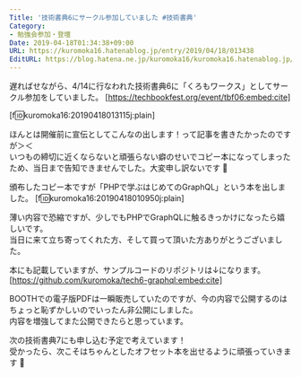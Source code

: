 ```yaml
---
Title: '技術書典6にサークル参加していました #技術書典'
Category:
- 勉強会参加・登壇
Date: 2019-04-18T01:34:38+09:00
URL: https://kuromoka16.hatenablog.jp/entry/2019/04/18/013438
EditURL: https://blog.hatena.ne.jp/kuromoka16/kuromoka16.hatenablog.jp/atom/entry/17680117127044318500
---
```


遅ればせながら、4/14に行なわれた技術書典6に「くろもワークス」としてサークル参加をしていました。
[https://techbookfest.org/event/tbf06:embed:cite]

[f:id:kuromoka16:20190418013115j:plain]

ほんとは開催前に宣伝としてこんなの出します！って記事を書きたかったのですが＞＜  
いつもの締切に近くならないと頑張らない癖のせいでコピー本になってしまったため、当日まで告知できませんでした。大変申し訳ないです 🙏

頒布したコピー本ですが「PHPで学ぶはじめてのGraphQL」という本を出しました。
[f:id:kuromoka16:20190418010950j:plain]

薄い内容で恐縮ですが、少しでもPHPでGraphQLに触るきっかけになったら嬉しいです。  
当日に来て立ち寄ってくれた方、そして買って頂いた方ありがとうございました。

本にも記載していますが、サンプルコードのリポジトリは↓になります。
[https://github.com/kuromoka/tech6-graphql:embed:cite]

BOOTHでの電子版PDFは一瞬販売していたのですが、今の内容で公開するのはちょっと恥ずかしいのでいったん非公開にしました。  
内容を増強してまた公開できたらと思っています。

次の技術書典7にも申し込む予定で考えています！  
受かったら、次こそはちゃんとしたオフセット本を出せるように頑張っていきます 💪
